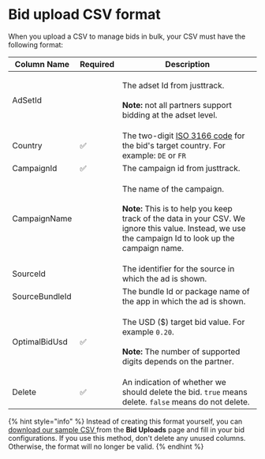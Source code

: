 # Bid upload CSV format

When you upload a CSV to manage bids in bulk, your CSV must have the following format:

| Column Name    | Required | Description                                                                                                                                                                                                |
| -------------- | -------- | ---------------------------------------------------------------------------------------------------------------------------------------------------------------------------------------------------------- |
| AdSetId        |          | <p>The adset Id from justtrack.<br><br><strong>Note:</strong> not all partners support bidding at the adset level.</p>                                                                                     |
| Country        | ✅        | The two-digit [ISO 3166 code](https://www.iso.org/obp/ui/#search) for the bid's target country. For example: `DE` or `FR`                                                                                  |
| CampaignId     | ✅        | The campaign id from justtrack.                                                                                                                                                                            |
| CampaignName   |          | <p>The name of the campaign.<br><br><strong>Note:</strong> This is to help you keep track of the data in your CSV. We ignore this value. Instead, we use the campaign Id to look up the campaign name.</p> |
| SourceId       |          | The identifier for the source in which the ad is shown.                                                                                                                                                    |
| SourceBundleId |          | The bundle Id or package name of the app in which the ad is shown.                                                                                                                                         |
| OptimalBidUsd  | ✅        | <p>The USD ($) target bid value. For example <code>0.20</code>.<br><br><strong>Note:</strong> The number of supported digits depends on the partner.</p>                                                   |
| Delete         | ✅        | An indication of whether we should delete the bid. `true` means delete. `false` means do not delete.                                                                                                       |

{% hint style="info" %}
Instead of creating this format yourself, you can [download our sample CSV ](../configure-bids-with-a-csv.md#download-the-sample-csv)from the **Bid Uploads** page and fill in your bid configurations. If you use this method, don't delete any unused columns. Otherwise, the format will no longer be valid.
{% endhint %}
